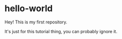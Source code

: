 # hello-world

Hey! This is my first repository.

It's just for this tutorial thing, you can probably ignore it.
